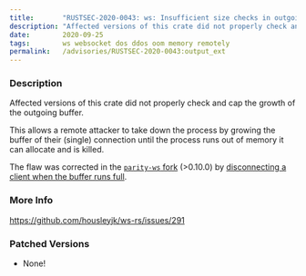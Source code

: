 ```yaml
---
title:       "RUSTSEC-2020-0043: ws: Insufficient size checks in outgoing buffer in ws allows remote attacker to run the process out of memory"
description: "Affected versions of this crate did not properly check and cap the growth of the outgoing buffer. This allows a remote attacker to take down the process by growing the buffer of their single connection until the process runs out of memory it can allocate and is killed. The flaw was corrected in the parityws forkhttpscrates.iocratesparityws 0.10.0 by disconnecting a client when the buffer runs fullhttpsgithub.comhousleyjkwsrspull328."
date:        2020-09-25
tags:        ws websocket dos ddos oom memory remotely
permalink:   /advisories/RUSTSEC-2020-0043:output_ext
---
```


### Description

Affected versions of this crate did not properly check and cap the growth of the outgoing buffer.

This allows a remote attacker to take down the process by growing the buffer of their (single) connection until the process runs out of memory it can allocate and is killed.

The flaw was corrected in the [`parity-ws` fork](https://crates.io/crates/parity-ws) (>0.10.0) by [disconnecting a client when the buffer runs full](https://github.com/housleyjk/ws-rs/pull/328).

### More Info

<https://github.com/housleyjk/ws-rs/issues/291>

### Patched Versions

- None!

